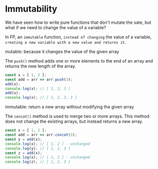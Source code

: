 # Immutability
We have seen how to write pure functions that don't mutate the sate, but what if we need to change the value of a variable? 

In FP, an `immutable` function, `instead of changing` the value of a variable, `creating a new variable with a new value and returns it`. 

mutable: because it changes the value of the given array

The `push()` method adds one or more elements to the end of an array and returns the new length of the array.

```javascript
const x = [ 1, 2 ];
const add = arr => arr.push(3);
add(x);
console.log(x); // [ 1, 2, 3 ]
add(x);
console.log(x); // [ 1, 2, 3, 3 ]
``` 

immutable: return a new array without modifying the given array

The `concat()` method is used to merge two or more arrays. This method does not change the existing arrays, but instead returns a new array.

```javascript
const x = [ 1, 2 ];
const add = arr => arr.concat(3);
const y = add(x);
console.log(x); // [ 1, 2 ] - unchanged
console.log(y); // [ 1, 2, 3 ]
const z = add(x);
console.log(x); // [ 1, 2 ] - unchanged
console.log(z); // [ 1, 2, 3 ]
```
